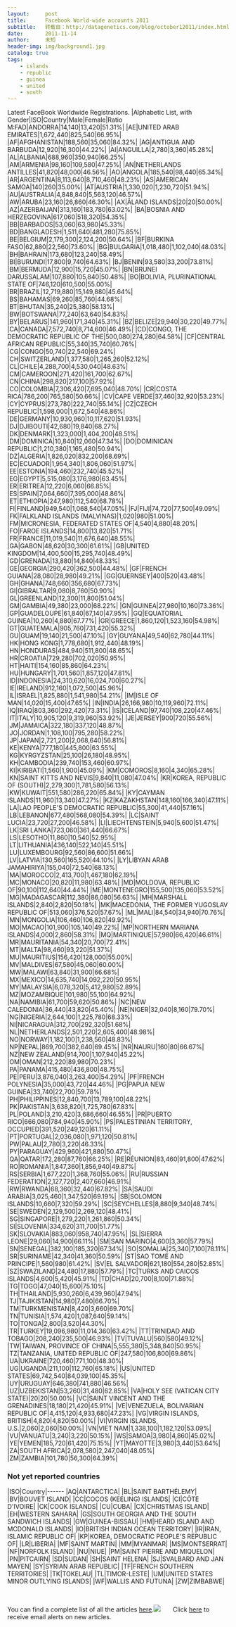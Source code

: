 ```yaml
---
layout:     post
title:      Facebook World-wide accounts 2011
subtitle:   转载自：http://datagenetics.com/blog/october12011/index.html
date:       2011-11-14
author:     未知
header-img: img/background1.jpg
catalog: true
tags:
    - islands
    - republic
    - guinea
    - united
    - south
---
```


Latest FaceBook Worldwide Registrations.
|Alphabetic List, with Gender|ISO|Country|Male|Female|Ratio M:FAD|ANDORRA|14,140|13,420|51.31%|
|AE|UNITED ARAB EMIRATES|1,672,440|825,540|66.95%|
|AF|AFGHANISTAN|188,560|35,060|84.32%|
|AG|ANTIGUA AND BARBUDA|12,920|16,300|44.22%|
|AI|ANGUILLA|2,780|3,360|45.28%|
|AL|ALBANIA|688,960|350,940|66.25%|
|AM|ARMENIA|98,160|109,580|47.25%|
|AN|NETHERLANDS ANTILLES|41,820|48,000|46.56%|
|AO|ANGOLA|185,540|98,440|65.34%|
|AR|ARGENTINA|8,113,640|8,710,460|48.23%|
|AS|AMERICAN SAMOA|140|260|35.00%|
|AT|AUSTRIA|1,330,020|1,230,720|51.94%|
|AU|AUSTRALIA|4,848,840|5,563,120|46.57%|
|AW|ARUBA|23,160|26,860|46.30%|
|AX|ÅLAND ISLANDS|20|20|50.00%|
|AZ|AZERBAIJAN|313,160|183,780|63.02%|
|BA|BOSNIA AND HERZEGOVINA|617,060|518,320|54.35%|
|BB|BARBADOS|53,060|63,980|45.33%|
|BD|BANGLADESH|1,511,640|481,280|75.85%|
|BE|BELGIUM|2,179,300|2,124,200|50.64%|
|BF|BURKINA FASO|62,880|22,560|73.60%|
|BG|BULGARIA|1,018,480|1,102,040|48.03%|
|BH|BAHRAIN|173,680|123,240|58.49%|
|BI|BURUNDI|17,800|9,740|64.63%|
|BJ|BENIN|93,580|33,200|73.81%|
|BM|BERMUDA|12,900|15,720|45.07%|
|BN|BRUNEI DARUSSALAM|107,880|105,840|50.48%|
|BO|BOLIVIA, PLURINATIONAL STATE OF|746,120|610,500|55.00%|
|BR|BRAZIL|12,719,880|15,149,880|45.64%|
|BS|BAHAMAS|69,260|85,760|44.68%|
|BT|BHUTAN|35,240|25,380|58.13%|
|BW|BOTSWANA|77,240|63,640|54.83%|
|BY|BELARUS|141,960|171,340|45.31%|
|BZ|BELIZE|29,940|30,220|49.77%|
|CA|CANADA|7,572,740|8,714,600|46.49%|
|CD|CONGO, THE DEMOCRATIC REPUBLIC OF THE|500,080|274,280|64.58%|
|CF|CENTRAL AFRICAN REPUBLIC|55,340|35,740|60.76%|
|CG|CONGO|50,740|22,540|69.24%|
|CH|SWITZERLAND|1,377,580|1,265,260|52.12%|
|CL|CHILE|4,288,700|4,530,040|48.63%|
|CM|CAMEROON|271,420|161,700|62.67%|
|CN|CHINA|298,820|217,100|57.92%|
|CO|COLOMBIA|7,306,420|7,695,040|48.70%|
|CR|COSTA RICA|786,200|765,580|50.66%|
|CV|CAPE VERDE|37,460|32,920|53.23%|
|CY|CYPRUS|273,780|222,740|55.14%|
|CZ|CZECH REPUBLIC|1,598,000|1,672,540|48.86%|
|DE|GERMANY|10,930,960|10,117,620|51.93%|
|DJ|DJIBOUTI|42,680|19,840|68.27%|
|DK|DENMARK|1,323,000|1,404,200|48.51%|
|DM|DOMINICA|10,840|12,060|47.34%|
|DO|DOMINICAN REPUBLIC|1,210,380|1,165,480|50.94%|
|DZ|ALGERIA|1,826,020|832,200|68.69%|
|EC|ECUADOR|1,954,340|1,806,060|51.97%|
|EE|ESTONIA|194,460|232,740|45.52%|
|EG|EGYPT|5,515,080|3,176,980|63.45%|
|ER|ERITREA|12,220|6,060|66.85%|
|ES|SPAIN|7,064,660|7,395,000|48.86%|
|ET|ETHIOPIA|247,980|112,540|68.78%|
|FI|FINLAND|949,540|1,068,540|47.05%|
|FJ|FIJI|74,720|77,500|49.09%|
|FK|FALKLAND ISLANDS (MALVINAS)|1,020|980|51.00%|
|FM|MICRONESIA, FEDERATED STATES OF|4,540|4,880|48.20%|
|FO|FAROE ISLANDS|14,800|13,820|51.71%|
|FR|FRANCE|11,019,540|11,676,640|48.55%|
|GA|GABON|48,620|30,300|61.61%|
|GB|UNITED KINGDOM|14,400,500|15,295,740|48.49%|
|GD|GRENADA|13,880|14,840|48.33%|
|GE|GEORGIA|290,420|362,500|44.48%|
|GF|FRENCH GUIANA|28,080|28,980|49.21%|
|GG|GUERNSEY|400|520|43.48%|
|GH|GHANA|748,660|356,680|67.73%|
|GI|GIBRALTAR|9,080|8,760|50.90%|
|GL|GREENLAND|12,300|11,800|51.04%|
|GM|GAMBIA|49,380|23,000|68.22%|
|GN|GUINEA|27,980|10,160|73.36%|
|GP|GUADELOUPE|61,840|67,140|47.95%|
|GQ|EQUATORIAL GUINEA|10,260|4,880|67.77%|
|GR|GREECE|1,860,120|1,523,160|54.98%|
|GT|GUATEMALA|905,760|731,420|55.32%|
|GU|GUAM|19,140|21,500|47.10%|
|GY|GUYANA|49,540|62,780|44.11%|
|HK|HONG KONG|1,778,680|1,912,440|48.19%|
|HN|HONDURAS|484,940|511,800|48.65%|
|HR|CROATIA|729,280|702,020|50.95%|
|HT|HAITI|154,160|85,860|64.23%|
|HU|HUNGARY|1,701,560|1,857,120|47.81%|
|ID|INDONESIA|24,310,620|16,024,700|60.27%|
|IE|IRELAND|912,160|1,072,500|45.96%|
|IL|ISRAEL|1,825,880|1,541,980|54.21%|
|IM|ISLE OF MAN|14,020|15,400|47.65%|
|IN|INDIA|26,166,980|10,119,960|72.11%|
|IQ|IRAQ|803,360|292,420|73.31%|
|IS|ICELAND|97,740|108,220|47.46%|
|IT|ITALY|10,905,120|9,319,960|53.92%|
|JE|JERSEY|900|720|55.56%|
|JM|JAMAICA|322,180|337,120|48.87%|
|JO|JORDAN|1,108,100|795,280|58.22%|
|JP|JAPAN|2,721,200|2,068,640|56.81%|
|KE|KENYA|777,180|445,800|63.55%|
|KG|KYRGYZSTAN|25,100|26,180|48.95%|
|KH|CAMBODIA|239,740|153,460|60.97%|
|KI|KIRIBATI|1,560|1,900|45.09%|
|KM|COMOROS|8,160|4,340|65.28%|
|KN|SAINT KITTS AND NEVIS|9,840|11,080|47.04%|
|KR|KOREA, REPUBLIC OF (SOUTH)|2,279,300|1,781,580|56.13%|
|KW|KUWAIT|551,580|286,220|65.84%|
|KY|CAYMAN ISLANDS|11,960|13,340|47.27%|
|KZ|KAZAKHSTAN|148,160|166,340|47.11%|
|LA|LAO PEOPLE'S DEMOCRATIC REPUBLIC|55,300|41,440|57.16%|
|LB|LEBANON|677,480|568,080|54.39%|
|LC|SAINT LUCIA|23,720|27,200|46.58%|
|LI|LIECHTENSTEIN|5,940|5,600|51.47%|
|LK|SRI LANKA|723,060|361,440|66.67%|
|LS|LESOTHO|11,860|10,540|52.95%|
|LT|LITHUANIA|436,140|522,140|45.51%|
|LU|LUXEMBOURG|92,560|86,600|51.66%|
|LV|LATVIA|130,560|165,520|44.10%|
|LY|LIBYAN ARAB JAMAHIRIYA|155,040|72,540|68.13%|
|MA|MOROCCO|2,413,700|1,467,180|62.19%|
|MC|MONACO|20,820|11,980|63.48%|
|MD|MOLDOVA, REPUBLIC OF|90,100|112,640|44.44%|
|ME|MONTENEGRO|155,500|135,060|53.52%|
|MG|MADAGASCAR|112,380|86,080|56.63%|
|MH|MARSHALL ISLANDS|2,840|2,820|50.18%|
|MK|MACEDONIA, THE FORMER YUGOSLAV REPUBLIC OF|513,060|376,520|57.67%|
|ML|MALI|84,540|34,940|70.76%|
|MN|MONGOLIA|106,460|106,820|49.92%|
|MO|MACAO|101,900|105,140|49.22%|
|MP|NORTHERN MARIANA ISLANDS|4,000|2,860|58.31%|
|MQ|MARTINIQUE|57,980|66,420|46.61%|
|MR|MAURITANIA|54,340|20,700|72.41%|
|MT|MALTA|98,460|93,220|51.37%|
|MU|MAURITIUS|156,420|128,000|55.00%|
|MV|MALDIVES|67,580|45,060|60.00%|
|MW|MALAWI|63,840|31,900|66.68%|
|MX|MEXICO|14,635,740|14,092,220|50.95%|
|MY|MALAYSIA|6,078,320|5,412,980|52.89%|
|MZ|MOZAMBIQUE|101,980|55,100|64.92%|
|NA|NAMIBIA|61,700|59,620|50.86%|
|NC|NEW CALEDONIA|36,440|43,820|45.40%|
|NE|NIGER|32,040|8,160|79.70%|
|NG|NIGERIA|2,644,100|1,225,780|68.33%|
|NI|NICARAGUA|312,700|292,320|51.68%|
|NL|NETHERLANDS|2,501,220|2,605,400|48.98%|
|NO|NORWAY|1,182,100|1,238,560|48.83%|
|NP|NEPAL|869,700|382,640|69.45%|
|NR|NAURU|160|80|66.67%|
|NZ|NEW ZEALAND|914,700|1,107,940|45.22%|
|OM|OMAN|212,220|89,980|70.23%|
|PA|PANAMA|415,480|436,800|48.75%|
|PE|PERU|3,876,040|3,263,400|54.29%|
|PF|FRENCH POLYNESIA|35,000|43,720|44.46%|
|PG|PAPUA NEW GUINEA|33,740|22,700|59.78%|
|PH|PHILIPPINES|12,840,700|13,789,100|48.22%|
|PK|PAKISTAN|3,638,820|1,725,780|67.83%|
|PL|POLAND|3,210,420|3,686,660|46.55%|
|PR|PUERTO RICO|666,080|784,940|45.90%|
|PS|PALESTINIAN TERRITORY, OCCUPIED|391,520|249,120|61.11%|
|PT|PORTUGAL|2,036,080|1,971,120|50.81%|
|PW|PALAU|2,780|3,220|46.33%|
|PY|PARAGUAY|429,960|421,880|50.47%|
|QA|QATAR|172,280|87,760|66.25%|
|RE|RÉUNION|83,460|91,800|47.62%|
|RO|ROMANIA|1,847,360|1,856,940|49.87%|
|RS|SERBIA|1,677,220|1,368,760|55.06%|
|RU|RUSSIAN FEDERATION|2,127,720|2,407,660|46.91%|
|RW|RWANDA|68,360|32,440|67.82%|
|SA|SAUDI ARABIA|3,025,460|1,347,520|69.19%|
|SB|SOLOMON ISLANDS|10,660|7,320|59.29%|
|SC|SEYCHELLES|8,880|9,340|48.74%|
|SE|SWEDEN|2,129,500|2,269,120|48.41%|
|SG|SINGAPORE|1,279,220|1,261,860|50.34%|
|SI|SLOVENIA|334,620|311,700|51.77%|
|SK|SLOVAKIA|883,060|958,740|47.95%|
|SL|SIERRA LEONE|29,060|14,900|66.11%|
|SM|SAN MARINO|4,600|3,360|57.79%|
|SN|SENEGAL|382,100|185,320|67.34%|
|SO|SOMALIA|25,340|7,100|78.11%|
|SR|SURINAME|42,340|41,360|50.59%|
|ST|SAO TOME AND PRINCIPE|1,560|980|61.42%|
|SV|EL SALVADOR|621,180|554,280|52.85%|
|SZ|SWAZILAND|24,480|17,880|57.79%|
|TC|TURKS AND CAICOS ISLANDS|4,600|5,420|45.91%|
|TD|CHAD|20,700|8,100|71.88%|
|TG|TOGO|47,040|15,600|75.10%|
|TH|THAILAND|5,930,260|6,439,960|47.94%|
|TJ|TAJIKISTAN|14,980|7,480|66.70%|
|TM|TURKMENISTAN|8,420|3,660|69.70%|
|TN|TUNISIA|1,574,420|1,087,640|59.14%|
|TO|TONGA|2,800|3,520|44.30%|
|TR|TURKEY|19,096,980|11,014,360|63.42%|
|TT|TRINIDAD AND TOBAGO|208,240|235,500|46.93%|
|TV|TUVALU|560|580|49.12%|
|TW|TAIWAN, PROVINCE OF CHINA|5,555,380|5,348,840|50.95%|
|TZ|TANZANIA, UNITED REPUBLIC OF|247,580|106,800|69.86%|
|UA|UKRAINE|720,460|771,100|48.30%|
|UG|UGANDA|211,100|112,760|65.18%|
|US|UNITED STATES|69,742,540|84,039,100|45.35%|
|UY|URUGUAY|646,380|741,880|46.56%|
|UZ|UZBEKISTAN|53,260|31,480|62.85%|
|VA|HOLY SEE (VATICAN CITY STATE)|20|20|50.00%|
|VC|SAINT VINCENT AND THE GRENADINES|18,180|21,420|45.91%|
|VE|VENEZUELA, BOLIVARIAN REPUBLIC OF|4,415,120|4,933,680|47.23%|
|VG|VIRGIN ISLANDS, BRITISH|4,820|4,820|50.00%|
|VI|VIRGIN ISLANDS, U.S.|2,060|2,060|50.00%|
|VN|VIET NAM|1,338,100|1,182,120|53.09%|
|VU|VANUATU|3,240|3,220|50.15%|
|WS|SAMOA|3,980|4,860|45.02%|
|YE|YEMEN|185,720|61,420|75.15%|
|YT|MAYOTTE|3,980|3,440|53.64%|
|ZA|SOUTH AFRICA|2,078,580|2,247,040|48.05%|
|ZM|ZAMBIA|101,780|56,300|64.39%|

### Not yet reported countries

|ISO|Country|------
|AQ|ANTARCTICA|
|BL|SAINT BARTHÉLEMY|
|BV|BOUVET ISLAND|
|CC|COCOS (KEELING) ISLANDS|
|CI|CÔTE D'IVOIRE|
|CK|COOK ISLANDS|
|CU|CUBA|
|CX|CHRISTMAS ISLAND|
|EH|WESTERN SAHARA|
|GS|SOUTH GEORGIA AND THE SOUTH SANDWICH ISLANDS|
|GW|GUINEA-BISSAU|
|HM|HEARD ISLAND AND MCDONALD ISLANDS|
|IO|BRITISH INDIAN OCEAN TERRITORY|
|IR|IRAN, ISLAMIC REPUBLIC OF|
|KP|KOREA, DEMOCRATIC PEOPLE'S REPUBLIC OF|
|LR|LIBERIA|
|MF|SAINT MARTIN|
|MM|MYANMAR|
|MS|MONTSERRAT|
|NF|NORFOLK ISLAND|
|NU|NIUE|
|PM|SAINT PIERRE AND MIQUELON|
|PN|PITCAIRN|
|SD|SUDAN|
|SH|SAINT HELENA|
|SJ|SVALBARD AND JAN MAYEN|
|SY|SYRIAN ARAB REPUBLIC|
|TF|FRENCH SOUTHERN TERRITORIES|
|TK|TOKELAU|
|TL|TIMOR-LESTE|
|UM|UNITED STATES MINOR OUTLYING ISLANDS|
|WF|WALLIS AND FUTUNA|
|ZW|ZIMBABWE|

 

You can find a complete list of all the articles [here](/blog.html).![](http://datagenetics.com/images/n.gif)
      Click [here](http://datagenetics.com/newsletter/subscribe.html) to receive email alerts on new articles.
